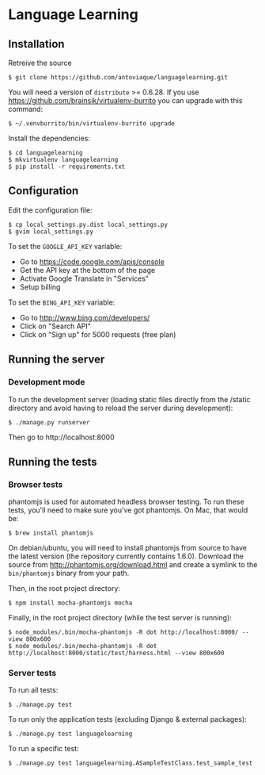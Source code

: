 Language Learning
=================

Installation
------------

Retreive the source

    $ git clone https://github.com/antoviaque/languagelearning.git

You will need a version of `distribute` >= 0.6.28. If you use https://github.com/brainsik/virtualenv-burrito you can upgrade with this command:

    $ ~/.venvburrito/bin/virtualenv-burrito upgrade

Install the dependencies:

    $ cd languagelearning
    $ mkvirtualenv languagelearning
    $ pip install -r requirements.txt

Configuration
-------------

Edit the configuration file:

    $ cp local_settings.py.dist local_settings.py
    $ gvim local_settings.py

To set the `GOOGLE_API_KEY` variable:

* Go to https://code.google.com/apis/console
* Get the API key at the bottom of the page
* Activate Google Translate in "Services"
* Setup billing

To set the `BING_API_KEY` variable:

* Go to http://www.bing.com/developers/
* Click on "Search API"
* Click on "Sign up" for 5000 requests (free plan)

Running the server
------------------

### Development mode

To run the development server (loading static files directly from the /static
directory and avoid having to reload the server during development):

    $ ./manage.py runserver

Then go to http://localhost:8000

Running the tests
-----------------

### Browser tests

phantomjs is used for automated headless browser testing.  To run these tests,
you'll need to make sure you've got phantomjs.  On Mac, that would be:

    $ brew install phantomjs

On debian/ubuntu, you will need to install phantomjs from source to have the 
latest version (the repository currently contains 1.6.0). Download the source
from http://phantomjs.org/download.html and create a symlink to the 
`bin/phantomjs` binary from your path.

Then, in the root project directory:

    $ npm install mocha-phantomjs mocha

Finally, in the root project directory (while the test server is running):

    $ node_modules/.bin/mocha-phantomjs -R dot http://localhost:8000/ --view 800x600 
    $ node_modules/.bin/mocha-phantomjs -R dot http://localhost:8000/static/test/harness.html --view 800x600 

### Server tests

To run all tests:

    $ ./manage.py test

To run only the application tests (excluding Django & external packages):

    $ ./manage.py test languagelearning

To run a specific test:

    $ ./manage.py test languagelearning.ASampleTestClass.test_sample_test
